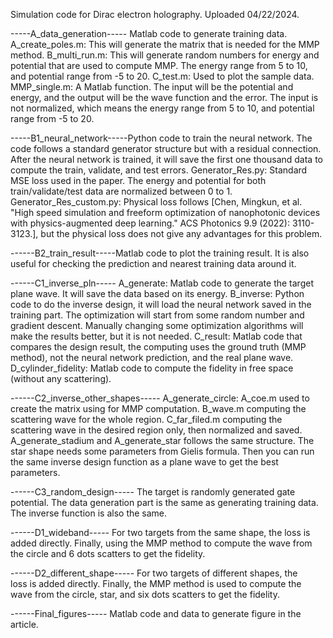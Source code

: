 Simulation code for Dirac electron holography. Uploaded 04/22/2024.

-----A_data_generation----- Matlab code to generate training data. 
A_create_poles.m: This will generate the matrix that is needed for the MMP method. 
B_multi_run.m: This will generate random numbers for energy and potential that are used to compute MMP. The energy range from 5 to 10, and potential range from -5 to 20.
C_test.m: Used to plot the sample data.
MMP_single.m: A Matlab function. The input will be the potential and energy, and the output will be the wave function and the error. The input is not normalized, which means the energy range from 5 to 10, and potential range from -5 to 20.

-----B1_neural_network-----Python code to train the neural network. The code follows a standard generator structure but with a residual connection. After the neural network is trained, it will save the first one thousand data to compute the train, validate, and test errors.
Generator_Res.py: Standard MSE loss used in the paper. The energy and potential for both train/validate/test data are normalized between 0 to 1.
Generator_Res_custom.py: Physical loss follows [Chen, Mingkun, et al. "High speed simulation and freeform optimization of nanophotonic devices with physics-augmented deep learning." ACS Photonics 9.9 (2022): 3110-3123.], but the physical loss does not give any advantages for this problem.

------B2_train_result-----Matlab code to plot the training result. It is also useful for checking the prediction and nearest training data around it.

------C1_inverse_pln-----
A_generate: Matlab code to generate the target plane wave. It will save the data based on its energy.
B_inverse: Python code to do the inverse design, it will load the neural network saved in the training part. The optimization will start from some random number and gradient descent. Manually changing some optimization algorithms will make the results better, but it is not needed.
C_result: Matlab code that compares the design result, the computing uses the ground truth (MMP method), not the neural network prediction, and the real plane wave.
D_cylinder_fidelity: Matlab code to compute the fidelity in free space (without any scattering).

------C2_inverse_other_shapes-----
A_generate_circle: A_coe.m used to create the matrix using for MMP computation. B_wave.m computing the scattering wave for the whole region. C_far_filed.m computing the scattering wave in the desired region only, then normalized and saved. 
A_generate_stadium and A_generate_star follows the same structure. The star shape needs some parameters from Gielis formula. Then you can run the same inverse design function as a plane wave to get the best parameters.

------C3_random_design-----
The target is randomly generated gate potential. The data generation part is the same as generating training data. The inverse function is also the same.

------D1_wideband-----
For two targets from the same shape, the loss is added directly. Finally, using the MMP method to compute the wave from the circle and 6 dots scatters to get the fidelity.

------D2_different_shape-----
For two targets of different shapes, the loss is added directly. Finally, the MMP method is used to compute the wave from the circle, star, and six dots scatters to get the fidelity.

------Final_figures-----
Matlab code and data to generate figure in the article.
